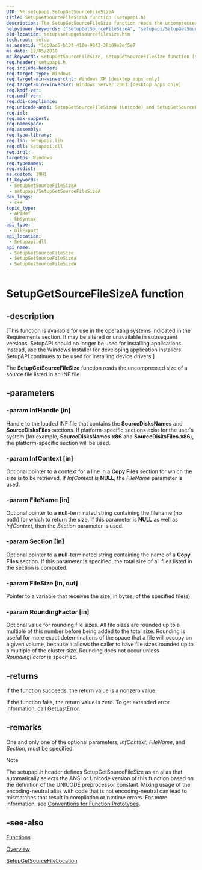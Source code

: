 ```yaml
---
UID: NF:setupapi.SetupGetSourceFileSizeA
title: SetupGetSourceFileSizeA function (setupapi.h)
description: The SetupGetSourceFileSize function reads the uncompressed size of a source file listed in an INF file. (ANSI)
helpviewer_keywords: ["SetupGetSourceFileSizeA", "setupapi/SetupGetSourceFileSizeA"]
old-location: setup\setupgetsourcefilesize.htm
tech.root: setup
ms.assetid: f1db8ad5-b133-410e-9843-38b09e2ef5e7
ms.date: 12/05/2018
ms.keywords: SetupGetSourceFileSize, SetupGetSourceFileSize function [Setup API], SetupGetSourceFileSizeA, SetupGetSourceFileSizeW, _setupapi_setupgetsourcefilesize, setup.setupgetsourcefilesize, setupapi/SetupGetSourceFileSize, setupapi/SetupGetSourceFileSizeA, setupapi/SetupGetSourceFileSizeW
req.header: setupapi.h
req.include-header: 
req.target-type: Windows
req.target-min-winverclnt: Windows XP [desktop apps only]
req.target-min-winversvr: Windows Server 2003 [desktop apps only]
req.kmdf-ver: 
req.umdf-ver: 
req.ddi-compliance: 
req.unicode-ansi: SetupGetSourceFileSizeW (Unicode) and SetupGetSourceFileSizeA (ANSI)
req.idl: 
req.max-support: 
req.namespace: 
req.assembly: 
req.type-library: 
req.lib: Setupapi.lib
req.dll: Setupapi.dll
req.irql: 
targetos: Windows
req.typenames: 
req.redist: 
ms.custom: 19H1
f1_keywords:
 - SetupGetSourceFileSizeA
 - setupapi/SetupGetSourceFileSizeA
dev_langs:
 - c++
topic_type:
 - APIRef
 - kbSyntax
api_type:
 - DllExport
api_location:
 - Setupapi.dll
api_name:
 - SetupGetSourceFileSize
 - SetupGetSourceFileSizeA
 - SetupGetSourceFileSizeW
---
```


# SetupGetSourceFileSizeA function


## -description

<p class="CCE_Message">[This function is available for use in the operating systems indicated in the Requirements section. It may be altered or unavailable in subsequent versions.   SetupAPI should no longer be used for installing applications. Instead, use the Windows Installer for developing application installers. SetupAPI continues to be used for installing device drivers.]

The 
<b>SetupGetSourceFileSize</b> function reads the uncompressed size of a source file listed in an INF file.

## -parameters

### -param InfHandle [in]

Handle to the loaded INF file that contains the <b>SourceDisksNames</b> and <b>SourceDisksFiles</b> sections. If platform-specific sections exist for the user's system (for example, <b>SourceDisksNames.x86</b> and <b>SourceDisksFiles.x86</b>), the platform-specific section will be used.

### -param InfContext [in]

Optional pointer to a context for a line in a <b>Copy Files</b> section for which the size is to be retrieved. If <i>InfContext</i> is <b>NULL</b>, the <i>FileName</i> parameter is used.

### -param FileName [in]

Optional pointer to a <b>null</b>-terminated string containing the filename (no path) for which to return the size. If this parameter is <b>NULL</b> as well as <i>InfContext</i>, then the <i>Section</i> parameter is used.

### -param Section [in]

Optional pointer to a <b>null</b>-terminated string containing the name of a <b>Copy Files</b> section. If this parameter is specified, the total size of all files listed in the section is computed.

### -param FileSize [in, out]

Pointer to a variable that receives the size, in bytes, of the specified file(s).

### -param RoundingFactor [in]

Optional value for rounding file sizes. All file sizes are rounded up to a multiple of this number before being added to the total size. Rounding is useful for more exact determinations of the space that a file will occupy on a given volume, because it allows the caller to have file sizes rounded up to a multiple of the cluster size. Rounding does not occur unless <i>RoundingFactor</i> is specified.

## -returns

If the function succeeds, the return value is a nonzero value.

If the function fails, the return value is zero. To get extended error information, call 
<a href="/windows/desktop/api/errhandlingapi/nf-errhandlingapi-getlasterror">GetLastError</a>.

## -remarks

One and only one of the optional parameters, <i>InfContext</i>, <i>FileName</i>, and <i>Section</i>, must be specified.





> [!NOTE]
> The setupapi.h header defines SetupGetSourceFileSize as an alias that automatically selects the ANSI or Unicode version of this function based on the definition of the UNICODE preprocessor constant. Mixing usage of the encoding-neutral alias with code that is not encoding-neutral can lead to mismatches that result in compilation or runtime errors. For more information, see [Conventions for Function Prototypes](/windows/win32/intl/conventions-for-function-prototypes).

## -see-also

<a href="/windows/desktop/SetupApi/functions">Functions</a>



<a href="/windows/desktop/SetupApi/overview">Overview</a>



<a href="/windows/desktop/api/setupapi/nf-setupapi-setupgetsourcefilelocationa">SetupGetSourceFileLocation</a>
